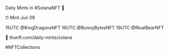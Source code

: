 Daily Mints in #SolanaNFT 🚀

⏰ Mint Jun 08

15UTC @KingDragonsNFT
16UTC @BunnyBytesNFT
19UTC @RivalBearNFT

🔗 thunft.com/daily-mints/solana

#NFTCollections